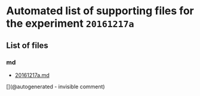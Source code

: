 # Automated list of supporting files for the __experiment `20161217a`__

## List of files

### md

* [20161217a.md](/us-draindump/exp/20161217a.md)


[](@autogenerated - invisible comment)